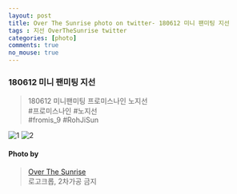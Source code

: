 ```yaml
---
layout: post
title: Over The Sunrise photo on twitter- 180612 미니 팬미팅 지선
tags : 지선 OverTheSunrise twitter
categories: [photo]
comments: true
no_mouse: true
---
```



###  180612 미니 팬미팅 지선

> 180612 미니팬미팅 프로미스나인 노지선  
#프로미스나인 #노지선  
#fromis_9 #RohJiSun  

![1](https://pbs.twimg.com/media/DfgPS0GU8AAvmI3.jpg)
![2](https://pbs.twimg.com/media/DfgJTq_UwAA80h2.jpg)

#### Photo by
> [Over The Sunrise](https://twitter.com/fromis_RJS)  
로고크롭, 2차가공 금지

